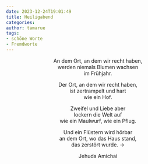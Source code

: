 ```yaml
---
date: 2023-12-24T19:01:49
title: Heiligabend
categories: 
author: tamarue
tags: 
- schöne Worte  
- Fremdworte
---
```

<center>An dem Ort, an dem wir recht haben, <br />
werden niemals Blumen wachsen <br />
im Frühjahr. <br />

Der Ort, an dem wir recht haben,<br />
ist zertrampelt und hart <br />
wie ein Hof. <br />

Zweifel und Liebe aber <br />
lockern die Welt auf <br />
wie ein Maulwurf, wie ein Pflug. <br />

Und ein Flüstern wird hörbar <br />
an dem Ort, wo das Haus stand, <br />
das zerstört wurde. → <br /></center>

<center>Jehuda Amichai</center>